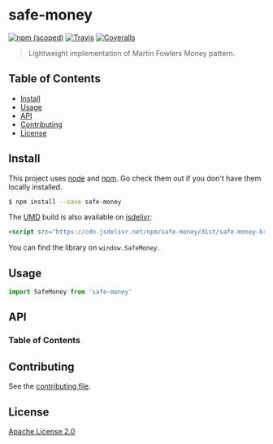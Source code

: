 # safe-money

[![npm (scoped)](https://img.shields.io/npm/v/safe-money.svg)](https://www.npmjs.com/package/safe-money)
[![Travis](https://img.shields.io/travis/thiamsantos/safe-money.svg)](https://travis-ci.org/thiamsantos/safe-money)
[![Coveralls](https://img.shields.io/coveralls/thiamsantos/safe-money.svg)](https://coveralls.io/github/thiamsantos/safe-money?branch=master)

> Lightweight implementation of Martin Fowlers Money pattern.

## Table of Contents

-   [Install](#install)
-   [Usage](#usage)
-   [API](#api)
-   [Contributing](#contributing)
-   [License](#license)

## Install

This project uses [node](http://nodejs.org) and [npm](https://npmjs.com).
Go check them out if you don't have them locally installed.

```sh
$ npm install --save safe-money
```

The [UMD](https://github.com/umdjs/umd) build is also available on [jsdelivr](https://www.jsdelivr.com/):

```html
<script src="https://cdn.jsdelivr.net/npm/safe-money/dist/safe-money-browser.min.js"></script>
```

You can find the library on `window.SafeMoney`.

## Usage

```js
import SafeMoney from 'safe-money'
```

## API

<!-- Generated by documentation.js. Update this documentation by updating the source code. -->

### Table of Contents

## Contributing

See the [contributing file](CONTRIBUTING.md).

## License

[Apache License 2.0](LICENSE)
